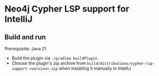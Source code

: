 # Neo4j Cypher LSP support for IntelliJ

## Build and run

Prerequisite: Java 21

- Build the plugin via `./gradlew buildPlugin`.
- Choose the plugin's zip archive from `build/distributions/cypher-lsp-support-<version>.zip` when installing it manually in IntelliJ
